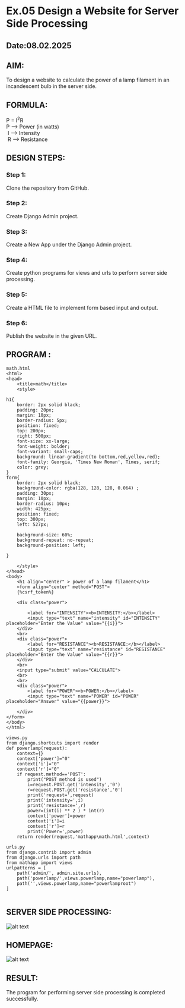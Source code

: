 # Ex.05 Design a Website for Server Side Processing
## Date:08.02.2025

## AIM:
 To design a website to calculate the power of a lamp filament in an incandescent bulb in the server side. 


## FORMULA:
P = I<sup>2</sup>R
<br> P --> Power (in watts)
<br> I --> Intensity
<br> R --> Resistance

## DESIGN STEPS:

### Step 1:
Clone the repository from GitHub.

### Step 2:
Create Django Admin project.

### Step 3:
Create a New App under the Django Admin project.

### Step 4:
Create python programs for views and urls to perform server side processing.

### Step 5:
Create a HTML file to implement form based input and output.

### Step 6:
Publish the website in the given URL.

## PROGRAM :
```
math.html
<html>
<head>
    <title>math</title>
    <style>
        
h1{
    border: 2px solid black;
    padding: 20px;
    margin: 10px;
    border-radius: 5px;
    position: fixed;
    top: 200px;
    right: 500px;
    font-size: xx-large;
    font-weight: bolder;
    font-variant: small-caps;
    background: linear-gradient(to bottom,red,yellow,red);
    font-family: Georgia, 'Times New Roman', Times, serif;
    color: grey;
}
form{
    border: 2px solid black;
    background-color: rgba(128, 128, 128, 0.064) ;
    padding: 30px;
    margin: 10px;
    border-radius: 10px;
    width: 425px;
    position: fixed;
    top: 300px;
    left: 527px;
   
    background-size: 60%;
    background-repeat: no-repeat;
    background-position: left;
    
}

    </style>
</head>
<body>
    <h1 align="center" > power of a lamp filament</h1>
    <form align="center" method="POST">
    {%csrf_token%}
     
    <div class="power">

        <label for="INTENSITY"><b>INTENSITY:</b></label>
        <input type="text" name="intensity" id="INTENSITY" placeholder="Enter the Value" value="{{i}}">
    </div>
    <br>
    <div class="power">
        <label for="RESISTANCE"><b>RESISTANCE:</b></label>
        <input type="text" name="resistance" id="RESISTANCE" placeholder="Enter the Value" value="{{r}}">
    </div>
    <br>
    <input type="submit" value="CALCULATE">
    <br>
    <br>
    <div class="power">
        <label for="POWER"><b>POWER:</b></label>
        <input type="text" name="POWER" id="POWER" placeholder="Answer" value="{{power}}">
        
    </div>
</form>
</body>
</html>

views.py
from django.shortcuts import render
def powerlamp(request): 
    context={} 
    context['power']="0" 
    context['i']="0" 
    context['r']="0" 
    if request.method=='POST': 
        print("POST method is used")
        i=request.POST.get('intensity','0')
        r=request.POST.get('resistance','0')
        print('request=',request) 
        print('intensity=',i) 
        print('resistance=',r) 
        power=(int(i) ** 2 ) * int(r) 
        context['power']=power
        context['i']=i
        context['r']=r 
        print('Power=',power) 
    return render(request,'mathapp\math.html',context)

urls.py
from django.contrib import admin 
from django.urls import path 
from mathapp import views 
urlpatterns = [ 
    path('admin/', admin.site.urls), 
    path('powerlamp/',views.powerlamp,name="powerlamp"),
    path('',views.powerlamp,name="powerlamproot")
]


```

## SERVER SIDE PROCESSING:
![alt text](<Screenshot 2024-12-08 141152.png>)

## HOMEPAGE:
![alt text](<Screenshot 2024-12-08 141120.png>)

## RESULT:
The program for performing server side processing is completed successfully.
